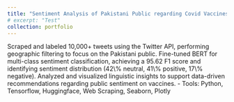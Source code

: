 ```yaml
---
title: "Sentiment Analysis of Pakistani Public regarding Covid Vaccines"
# excerpt: "Test"
collection: portfolio
---
```

<!-- [Link to Github Repo](https://github.com/abuba8) -->

<p>Scraped and labeled 10,000+ tweets using the Twitter API, performing geographic filtering to focus on the Pakistani public. Fine-tuned BERT for multi-class sentiment classification, achieving a 95.62 F1 score and identifying sentiment distribution (42\% neutral, 41\% positive, 17\% negative). Analyzed and visualized linguistic insights to support data-driven recommendations regarding public sentiment on vaccines.
- Tools: Python, Tensorflow, Huggingface, Web Scraping, Seaborn, Plotly<p>